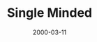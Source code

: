 ---
layout: message
category: message
series: "Beyond Mars and Venus"
title: "Single Minded "
date: 2000-03-11
audio-description: "What does the Bible have to say to us about our relationships with one another? "
audio: ""
audio-title: "Single Minded "
audio-duration: "&#58;"
---